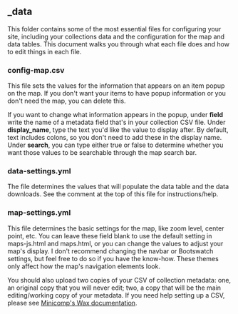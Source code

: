 ## _data
This folder contains some of the most essential files for configuring your site, including your collections data and the configuration for the map and data tables. This document walks you through what each file does and how to edit things in each file.

### config-map.csv
This file sets the values for the information that appears on an item popup on the map. If you don't want your items to have popup information or you don't need the map, you can delete this.

If you want to change what information appears in the popup, under **field** write the name of a metadata field that's in your collection CSV file. Under **display_name**, type the text you'd like the value to display after. By default, text includes colons, so you don't need to add these in the display name. Under **search**, you can type either true or false to determine whether you want those values to be searchable through the map search bar.

### data-settings.yml
The file determines the values that will populate the data table and the data downloads. See the comment at the top of this file for instructions/help.

### map-settings.yml
This file determines the basic settings for the map, like zoom level, center point, etc. You can leave these field blank to use the default setting in maps-js.html and maps.html, or you can change the values to adjust your map's display. I don't recommend changing the navbar or Bootswatch settings, but feel free to do so if you have the know-how. These themes only affect how the map's navigation elements look.

You should also upload two copies of your CSV of collection metadata: one, an original copy that you will never edit; two, a copy that will be the main editing/working copy of your metadata. If you need help setting up a CSV, please see [Minicomp's Wax documentation](https://minicomp.github.io/wiki/wax/preparing-your-collection-data/metadata/).

